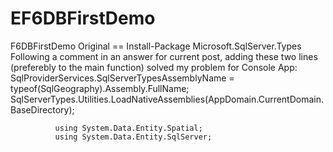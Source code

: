 # EF6DBFirstDemo
F6DBFirstDemo Original 
== Install-Package Microsoft.SqlServer.Types		
	Following a comment in an answer for current post, adding these two lines (preferebly to the main function) solved my problem for
	 Console App:
			SqlProviderServices.SqlServerTypesAssemblyName = typeof(SqlGeography).Assembly.FullName;
        		SqlServerTypes.Utilities.LoadNativeAssemblies(AppDomain.CurrentDomain.BaseDirectory);
							
              using System.Data.Entity.Spatial;
              using System.Data.Entity.SqlServer;
